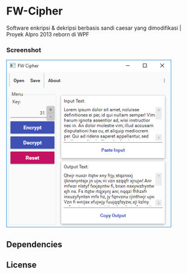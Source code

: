# FW-Cipher
Software enkripsi &amp; dekripsi berbasis sandi caesar yang dimodifikasi | Proyek Alpro 2013 reborn di WPF

### Screenshot
![Alt](https://github.com/hyuwah/FW-Cipher/blob/master/MaterialProject/res/ss_run.PNG "Screenshot")

## Dependencies

## License
